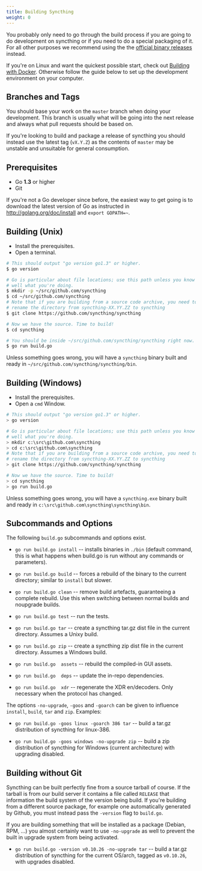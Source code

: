 ```yaml
---
title: Building Syncthing
weight: 0
---
```


<p class="message warning">
You probably only need to go through the build process if you are going to do
development on syncthing or if you need to do a special packaging of it. For all other purposes we recommend using the the <a href="https://github.com/syncthing/syncthing/releases/latest">official binary releases</a> instead.
</p>

<p class="message warning">
If you're on Linux and want the quickest possible start, check out <a href="{{ site.baseurl }}/dev/building-with-docker.html">Building with Docker</a>. Otherwise follow the guide below to set up the development environment on your computer.
</p>

## Branches and Tags

You should base your work on the `master` branch when doing your
development. This branch is usually what will be going into the next
release and always what pull requests should be based on.

If you're looking to build and package a release of syncthing you should
instead use the latest tag (`vX.Y.Z`)  as the contents of `master` may
be unstable and unsuitable for general consumption.

## Prerequisites

* Go **1.3** or higher
* Git

If you're not a Go developer since before, the easiest way to get going is to
download the latest version of Go as instructed in
http://golang.org/doc/install and `export GOPATH=~`.

## Building (Unix)

* Install the prerequisites.
* Open a terminal.

```bash
# This should output "go version go1.3" or higher.
$ go version

# Go is particular about file locations; use this path unless you know very
# well what you're doing.
$ mkdir -p ~/src/github.com/syncthing
$ cd ~/src/github.com/syncthing
# Note that if you are building from a source code archive, you need to 
# rename the directory from syncthing-XX.YY.ZZ to syncthing
$ git clone https://github.com/syncthing/syncthing

# Now we have the source. Time to build!
$ cd syncthing

# You should be inside ~/src/github.com/syncthing/syncthing right now.
$ go run build.go
```

Unless something goes wrong, you will have a `syncthing` binary built and ready in `~/src/github.com/syncthing/syncthing/bin`.

## Building (Windows)

* Install the prerequisites.
* Open a `cmd` Window.

```bash
# This should output "go version go1.3" or higher.
> go version

# Go is particular about file locations; use this path unless you know very
# well what you're doing.
> mkdir c:\src\github.com\syncthing
> cd c:\src\github.com\syncthing
# Note that if you are building from a source code archive, you need to 
# rename the directory from syncthing-XX.YY.ZZ to syncthing
> git clone https://github.com/syncthing/syncthing

# Now we have the source. Time to build!
> cd syncthing
> go run build.go
```

Unless something goes wrong, you will have a `syncthing.exe` binary built and ready in `c:\src\github.com\syncthing\syncthing\bin`.

## Subcommands and Options

The following `build.go` subcommands and options exist.

 * `go run build.go install` -- installs binaries in `./bin` (default command, this is what happens when build.go is run without any commands or parameters).

 * `go run build.go build` -- forces a rebuild of the binary to the current directory; similar to `install` but slower.

 * `go run build.go clean` -- remove build artefacts, guaranteeing a complete rebuild. Use this when switching between normal builds and noupgrade builds.

 * `go run build.go test` -- run the tests.

 * `go run build.go tar` -- create a syncthing tar.gz dist file in the current directory. Assumes a Unixy build.

 * `go run build.go zip` -- create a syncthing zip dist file in the current directory. Assumes a Windows build.

 * `go run build.go  assets` -- rebuild the compiled-in GUI assets.

 * `go run build.go  deps` -- update the in-repo dependencies.

 * `go run build.go  xdr` -- regenerate the XDR en/decoders. Only necessary when the protocol has changed.

The options `-no-upgrade`, `-goos` and `-goarch` can be given to influence `install`, `build`, `tar` and `zip`. Examples:

 * `go run build.go -goos linux -goarch 386 tar` -- build a tar.gz distribution of syncthing for linux-386.

 * `go run build.go -goos windows -no-upgrade zip` -- build a zip distribution of syncthing for Windows (current architecture) with upgrading disabled.

## Building without Git

Syncthing can be built perfectly fine from a source tarball of course. If the
tarball is from our build server it contains a file called `RELEASE` that
information the build system of the version being build. If you're building
from a different source package, for example one automatically generated by
Github, you must instead pass the `-version` flag to `build.go`.

If you are building something that will be installed as a package (Debian,
RPM, ...) you almost certainly want to use `-no-upgrade` as well to prevent
the built in upgrade system from being activated.

 * `go run build.go -version v0.10.26 -no-upgrade tar` -- build a tar.gz distribution of syncthing for the current OS/arch, tagged as `v0.10.26`, with upgrades disabled.
